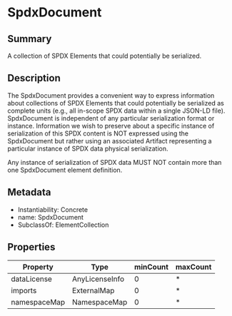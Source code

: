 <!-- Automatically generated by spec-parser v2.0.0 on 2023-12-27T15:02:03.969017+00:00 -->
<!-- SPDX-License-Identifier: Community-Spec-1.0 -->

# SpdxDocument

## Summary

A collection of SPDX Elements that could potentially be serialized.


## Description

The SpdxDocument provides a convenient way to express information about collections of SPDX Elements that could potentially be serialized as complete
units (e.g., all in-scope SPDX data within a single JSON-LD file). SpdxDocument is independent of any particular serialization format or instance.
Information we wish to preserve about a specific instance of serialization of this SPDX content is NOT expressed using the SpdxDocument but rather using an associated Artifact representing a particular instance of SPDX data physical serialization.

Any instance of serialization of SPDX data MUST NOT contain more than one SpdxDocument element definition.


## Metadata

- Instantiability: Concrete
- name: SpdxDocument
- SubclassOf: ElementCollection



## Properties

| Property | Type | minCount | maxCount |
|---|---|---|---|
| dataLicense | AnyLicenseInfo | 0 | * |
| imports | ExternalMap | 0 | * |
| namespaceMap | NamespaceMap | 0 | * |

